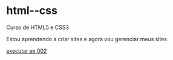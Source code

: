 # html--css
Curso de HTML5 e CSS3

Estou aprendendo a criar sites e agora vou gerenciar meus sites

<a href="https://matheus2100.github.io/html--css/estudos/html--css/exercicios/ex 002"> executar ex 002